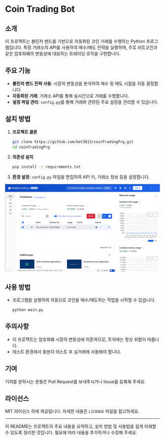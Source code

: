 
# Coin Trading Bot

## 소개
이 프로젝트는 볼린저 밴드를 기반으로 자동화된 코인 거래를 수행하는 Python 프로그램입니다. 특정 거래소의 API를 사용하여 매수/매도 전략을 실행하며, 주로 비트코인과 같은 암호화폐의 변동성에 대응하는 트레이딩 로직을 구현합니다.

## 주요 기능
- **볼린저 밴드 전략 사용**: 시장의 변동성을 분석하여 매수 및 매도 시점을 자동 결정합니다.
- **자동화된 거래**: 거래소 API를 통해 실시간으로 거래를 수행합니다.
- **설정 파일 관리**: `config.py`를 통해 거래와 관련된 주요 설정을 관리할 수 있습니다.

## 설치 방법
1. **프로젝트 클론**
   ```bash
   git clone https://github.com/ket3613/coinTradingPrg.git
   cd coinTradingPrg
   ```

2. **의존성 설치**
   ```bash
   pip install -r requirements.txt
   ```

3. **환경 설정**:
   `config.py` 파일을 편집하여 API 키, 거래소 정보 등을 설정합니다.

![Untitled](runnig.png)

## 사용 방법
- 프로그램을 실행하여 자동으로 코인을 매수/매도하는 작업을 시작할 수 있습니다.
  ```bash
  python main.py
  ```

## 주의사항
- 이 프로젝트는 암호화폐 시장의 변동성에 의존하므로, 투자에는 항상 위험이 따릅니다.
- 테스트 환경에서 충분히 테스트 후 실거래에 사용해야 합니다.

## 기여
기여를 원하시는 분들은 Pull Request를 보내주시거나 Issue를 등록해 주세요.

## 라이선스
MIT 라이선스 하에 제공됩니다. 자세한 내용은 `LICENSE` 파일을 참고하세요.

---

이 README는 프로젝트의 주요 내용을 요약하고, 설치 방법 및 사용법을 쉽게 이해할 수 있도록 정리한 것입니다. 필요에 따라 내용을 추가하거나 수정해 주세요.

